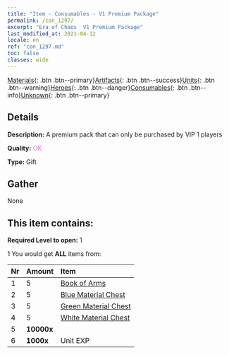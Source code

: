 ```yaml
---
title: "Item - Consumables - V1 Premium Package"
permalink: /con_1297/
excerpt: "Era of Chaos  V1 Premium Package"
last_modified_at: 2021-04-12
locale: en
ref: "con_1297.md"
toc: false
classes: wide
---
```

 [Materials](/){: .btn .btn--primary}[Artifacts](/Artifacts/){: .btn .btn--success}[Units](/Units/){: .btn .btn--warning}[Heroes](/Heroes/){: .btn .btn--danger}[Consumables](/Consumables/){: .btn .btn--info}[Unknown](/Unknown/){: .btn .btn--primary}

## Details
 **Description:** A premium pack that can only be purchased by VIP 1 players

 **Quality:** <span style="color: #DA70D6">OK</span>

 **Type:** Gift

## Gather

  None

## This item contains:

 **Required Level to open:** 1

 1 You would get **ALL** items  from:

  | Nr | Amount |     Item    |
  |:---|:-------|:------------|
  | 1 | 5 | [Book of Arms](/Items/mat_18/) | 
  | 2 | 5 | [Blue Material Chest](/Items/con_1256/) | 
  | 3 | 5 | [Green Material Chest](/Items/con_1255/) | 
  | 4 | 5 | [White Material Chest](/Items/con_1254/) | 
  | 5 |  **10000x** | <i class="fas fa-coins"/> |  | 
  | 6 |  **1000x** | Unit EXP |  | 
